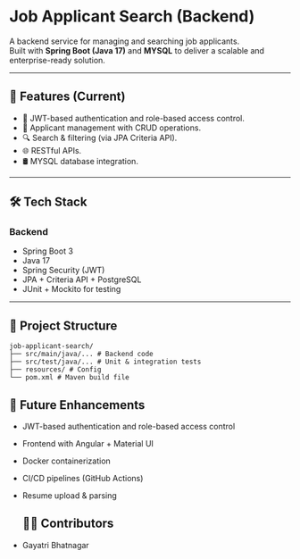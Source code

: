 # Job Applicant Search (Backend)

A backend service for managing and searching job applicants.  
Built with **Spring Boot (Java 17)** and **MYSQL** to deliver a scalable and enterprise-ready solution.  

---

## 🚀 Features (Current)
- 🔐 JWT-based authentication and role-based access control.  
- 📂 Applicant management with CRUD operations.  
- 🔍 Search & filtering (via JPA Criteria API).  
- 🌐 RESTful APIs.  
- 🛢️ MYSQL database integration.  
 

---

## 🛠️ Tech Stack
### Backend
- Spring Boot 3  
- Java 17  
- Spring Security (JWT)  
- JPA + Criteria API + PostgreSQL    
- JUnit + Mockito for testing  

---

## 📂 Project Structure
```text
job-applicant-search/
├── src/main/java/... # Backend code
├── src/test/java/... # Unit & integration tests
├── resources/ # Config
└── pom.xml # Maven build file
```

## 📌 Future Enhancements
- JWT-based authentication and role-based access control
- Frontend with Angular + Material UI
- Docker containerization
- CI/CD pipelines (GitHub Actions)
- Resume upload & parsing

  ## 👩‍💻 Contributors
- Gayatri Bhatnagar

